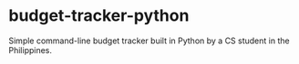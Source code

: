 # budget-tracker-python
Simple command-line budget tracker built in Python by a CS student in the Philippines.
